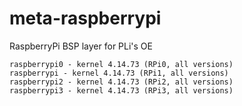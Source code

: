 # meta-raspberrypi
RaspberryPi BSP layer for PLi's OE
```
raspberrypi0 - kernel 4.14.73 (RPi0, all versions)
raspberrypi - kernel 4.14.73 (RPi1, all versions)
raspberrypi2 - kernel 4.14.73 (RPi2, all versions)
raspberrypi3 - kernel 4.14.73 (RPi3, all versions)
```
